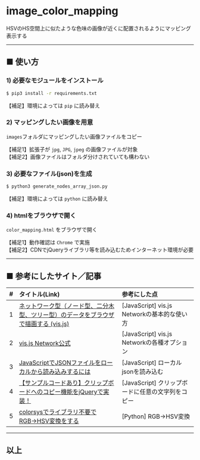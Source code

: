 # image_color_mapping

HSVのHS空間上に似たような色味の画像が近くに配置されるようにマッピング表示する

----
## ■ 使い方

### 1) 必要なモジュールをインストール

```bash
$ pip3 install -r requirements.txt
```

【補足】環境によっては `pip` に読み替え

### 2) マッピングしたい画像を用意

`images`フォルダにマッピングしたい画像ファイルをコピー

【補足1】拡張子が `jpg`, `JPG`, `jpeg` の画像ファイルが対象  
【補足2】画像ファイルはフォルダ分けされていても構わない

### 3) 必要なファイル(json)を生成

```bash
$ python3 generate_nodes_array_json.py
```

【補足】環境によっては `python` に読み替え

### 4) htmlをブラウザで開く

`color_mapping.html` をブラウザで開く

【補足1】動作確認は `Chrome` で実施  
【補足2】CDNでjQueryライブラリ等を読み込むためインターネット環境が必要

----
## ■ 参考にしたサイト／記事

| # | タイトル(Link) | 参考にした点 |
|:-:|:--|:--|
| 1 | [ネットワーク型（ノード型、二分木型、ツリー型）のデータをブラウザで描画する (vis.js)](https://qiita.com/oyahiroki/items/16d883d8a6d45ec03d68) | [JavaScript] vis.js Networkの基本的な使い方 |
| 2 | [vis.js Network公式](https://visjs.github.io/vis-network/docs/network/) | [JavaScript] vis.js Networkの各種オプション |
| 3 | [JavaScriptでJSONファイルをローカルから読み込みするには](https://pisuke-code.com/javascript-load-local-json-file/) | [JavaScript] ローカルjsonを読み込む |
| 4 | [【サンプルコードあり】クリップボードへのコピー機能をjQueryで実装！](https://ungifted.tech/blog/copy-to-clipboard/) | [JavaScript] クリップボードに任意の文字列をコピー |
| 5 | [colorsysでライブラリ不要でRGB→HSV変換をする](https://blog.shikoan.com/colorsys/) | [Python] RGB→HSV変換 |

----
## 以上
